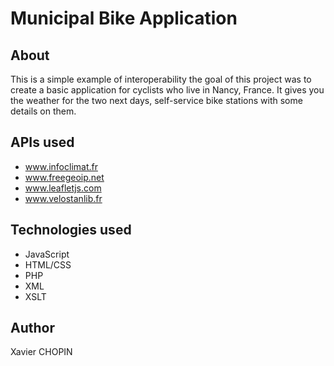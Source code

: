 # Municipal Bike Application

## About

This is a simple example of interoperability the goal of this project was to create a basic application for cyclists who live in Nancy, France. It gives you the weather for the two next days, self-service bike stations with some details on them. <br/>


## APIs used
- www.infoclimat.fr
- www.freegeoip.net
- www.leafletjs.com
- www.velostanlib.fr


## Technologies used
- JavaScript
- HTML/CSS
- PHP
- XML
- XSLT


## Author
Xavier CHOPIN
